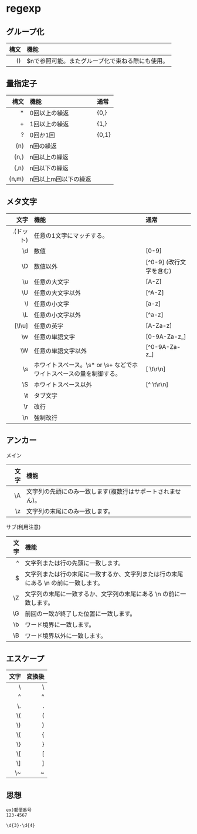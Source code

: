 regexp
===

## グループ化

| 構文  | 機能                                             |
| ----: | :----------------------------------------------- |
| ()    | $nで参照可能。またグループ化で束ねる際にも使用。 |

## 量指定子

| 構文   | 機能                 | 通常  |
| -----: | :------------------- | :---- |
| *      | 0回以上の繰返        | {0,}  |
| +      | 1回以上の繰返        | {1,}  |
| ?      | 0回か1回             | {0,1} |
| {n}    | n回の繰返            |       |
| {n,}   | n回以上の繰返        |       |
| {,n}   | n回以下の繰返        |       |
| {n,m}  | n回以上m回以下の繰返 |       |

## メタ文字

| 文字        | 機能                                                                | 通常                    |
| ----------: | :------------------------------------------------------------------ | :---------------------- |
| .(ドット)   | 任意の1文字にマッチする。                                           |                         |
| \d          | 数値                                                                | [0-9]                   |
| \D          | 数値以外                                                            | [^0-9] (改行文字を含む) |
| \u          | 任意の大文字                                                        | [A-Z]                   |
| \U          | 任意の大文字以外                                                    | [^A-Z]                  |
| \l          | 任意の小文字                                                        | [a-z]                   |
| \L          | 任意の小文字以外                                                    | [^a-z]                  |
| [\l\u]      | 任意の英字                                                          | [A-Za-z]                |
| \w          | 任意の単語文字                                                      | [0-9A-Za-z_]            |
| \W          | 任意の単語文字以外                                                  | [^0-9A-Za-z_]           |
| \s          | ホワイトスペース。\s* or \s+ などでホワイトスペースの量を制御する。 | [ \t\r\n]               |
| \S          | ホワイトスペース以外                                                | [^ \t\r\n]              |
| \t          | タブ文字                                                            |                         |
| \r          | 改行                                                                |                         |
| \n          | 強制改行                                                            |                         |


## アンカー

メイン

| 文字 | 機能                                                       |
| ---: | :--------------------------------------------------------- |
| \A   | 文字列の先頭にのみ一致します(複数行はサポートされません)。 |
| \z   | 文字列の末尾にのみ一致します。                             |


サブ(利用注意)

| 文字        | 機能                                                                               |
| ----------: | :--------------------------------------------------------------------------------- |
| ^           | 文字列または行の先頭に一致します。                                                 |
| $           | 文字列または行の末尾に一致するか、文字列または行の末尾にある \n の前に一致します。 |
| \Z          | 文字列の末尾に一致するか、文字列の末尾にある \n の前に一致します。                 |
| \G          | 前回の一致が終了した位置に一致します。                                             |
| \b          | ワード境界に一致します。                                                           |
| \B          | ワード境界以外に一致します。                                                       |

## エスケープ

| 文字 | 変換後 |
| ---: | -----: |
| \\   | \      |
| \^   | ^      |
| \\.  | .      |
| \\(  | (      |
| \\)  | )      |
| \\{  | {      |
| \\}  | }      |
| \\[  | [      |
| \\]  | ]      |
| \\~  | ~      |


## 思想

```
ex)郵便番号
123-4567

\d{3}-\d{4}
```



